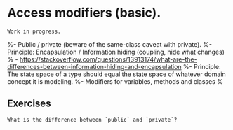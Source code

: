# Access modifiers (basic).

```{warning}
Work in progress.
```

%- Public / private (beware of the same-class caveat with private).
%- Principle: Encapsulation / Information hiding (coupling, hide what changes)
%    - <https://stackoverflow.com/questions/13913174/what-are-the-differences-between-information-hiding-and-encapsulation>
%- Principle: The state space of a type should equal the state space of whatever domain concept it is modeling.
%- Modifiers for variables, methods and classes
%


## Exercises

```{exercise}
What is the difference between `public` and `private`?
```
